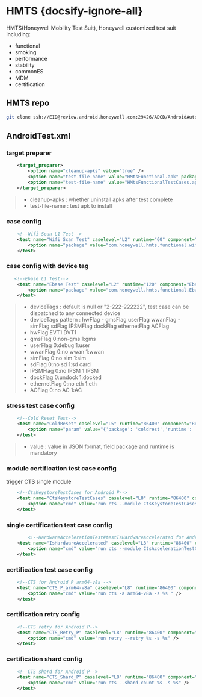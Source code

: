 # HMTS {docsify-ignore-all}

HMTS(Honeywell Mobility Test Suit), Honeywell customized test suit including:
- functional
- smoking
- performance
- stability
- commonES
- MDM
- certification

## HMTS repo 

```bash
git clone ssh://EID@review.android.honeywell.com:29426/ADCD/AndroidAutomationTest
```

## AndroidTest.xml
### target preparer
```xml
    <target_preparer>
        <option name="cleanup-apks" value="true" />
        <option name="test-file-name" value="HMtsFunctional.apk" package="com.honeywell.hmts.functional"/>
        <option name="test-file-name" value="HMtsFunctionalTestCases.apk" package="com.honeywell.hmts.functional.test"/>
    </target_preparer>
```
> - cleanup-apks : whether uninstall apks after test complete
> - test-file-name : test apk to install



### case config
```xml
    <!--Wifi Scan L1 Test-->
    <test name="Wifi Scan Test" caselevel="L2" runtime="60" component="WLAN" class="com.honeywell.hmts.functional.test/android.support.test.runner.AndroidJUnitRunner">
        <option name="package" value="com.honeywell.hmts.functional.wifiscan" />
    </test>
```

### case config with device tag
```xml
   <!--Ebase L1 Test-->
    <test name="Ebase Test" caselevel="L2" runtime="120" component="Ebase" deviceTags="2-222-222212" class="com.honeywell.hmts.functional.test/android.support.test.runner.AndroidJUnitRunner">
        <option name="package" value="com.honeywell.hmts.functional.Ebase" />
    </test>
```
> - deviceTags : default is null or "2-222-222222", test case can be dispatched to any connected device
> - deviceTags pattern : hwFlag - gmsFlag userFlag wwanFlag - simFlag sdFlag IPSMFlag dockFlag ethernetFlag ACFlag
> - hwFlag	EVT1 DVT1 
> - gmsFlag	0:non-gms   1:gms
> - userFlag	0:debug        1:user
> - wwanFlag	0:no wwan   1:wwan
> - simFlag	0:no sim       1:sim
> - sdFlag	0:no sd          1:sd card
> - IPSMFlag	0:no IPSM    1:IPSM
> - dockFlag	0:undock      1:docked
> - ethernetFlag	0:no eth        1:eth
> - ACFlag	0:no AC         1:AC


### stress test case config
```xml
    <!--Cold Reset Test-->
    <test name="ColdReset" caselevel="L5" runtime="86400" component="Reset" deviceTags="" class="com.honeywell.action.hmts.RUN_STRESS">
        <option name="param" value="{'package': 'coldrest','runtime': '24','interval': '10'}" />
    </test>
```
> - value : value in JSON format, field package and runtime is mandatory

### module certification test case config
trigger CTS single module
```xml
    <!--CtsKeystoreTestCases for Android P-->
    <test name="CtsKeystoreTestCases" caselevel="L8" runtime="86400" component="Certification-CTS" platform="P" type="trigger">
        <option name="cmd" value="run cts --module CtsKeystoreTestCases -s %s " />
    </test>
```

### single certification test case config
```xml
        <!--HardwareAccelerationTest#testIsHardwareAccelerated for Android P-->
    <test name="IsHardwareAccelerated" caselevel="L8" runtime="86400" component="Certification-CTS" platform="P" type="trigger">
        <option name="cmd" value="run cts --module CtsAccelerationTestCases --test android.acceleration.cts.HardwareAccelerationTest#testIsHardwareAccelerated -s %s " />
    </test>
```


### certification test case config
```xml
    <!--CTS for Android P arm64-v8a -->
    <test name="CTS_P_arm64-v8a" caselevel="L8" runtime="86400" component="Certification-CTS" platform="P" type="trigger">
        <option name="cmd" value="run cts -a arm64-v8a -s %s " />
    </test>
```


### certification retry config
```xml
    <!--CTS retry for Android P-->
    <test name="CTS_Retry_P" caselevel="L8" runtime="86400" component="Certification-CTS" platform="P" type="retry">
        <option name="cmd" value="run retry --retry %s -s %s" />
    </test>
```

### certification shard config
```xml
    <!--CTS shard for Android P-->
    <test name="CTS_Shard_P" caselevel="L8" runtime="86400" component="Certification-CTS" platform="P" type="shard">
        <option name="cmd" value="run cts --shard-count %s -s %s" />
    </test>
```



